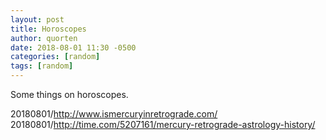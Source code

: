 ```yaml
---
layout: post
title: Horoscopes
author: quorten
date: 2018-08-01 11:30 -0500
categories: [random]
tags: [random]
---
```


Some things on horoscopes.

20180801/http://www.ismercuryinretrograde.com/  
20180801/http://time.com/5207161/mercury-retrograde-astrology-history/
